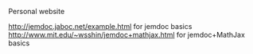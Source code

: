 Personal website

http://jemdoc.jaboc.net/example.html for jemdoc basics
http://www.mit.edu/~wsshin/jemdoc+mathjax.html for jemdoc+MathJax basics
